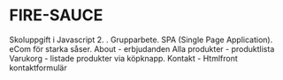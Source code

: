 # FIRE-SAUCE
Skoluppgift i Javascript 2. . Grupparbete. SPA (Single Page Application). eCom för starka såser.
About - erbjudanden
Alla produkter - produktlista
Varukorg - listade produkter via köpknapp.
Kontakt - Htmlfront kontaktformulär
